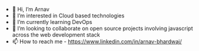 - 👋 Hi, I’m Arnav
- 👀 I’m interested in Cloud based technologies
- 🌱 I’m currently learning DevOps
- 💞️ I’m looking to collaborate on open source projects involving javascript across the web development stack
- 📫 How to reach me - https://www.linkedin.com/in/arnav-bhardwaj/

<!---
Arnav94300/Arnav94300 is a ✨ special ✨ repository because its `README.md` (this file) appears on your GitHub profile.
You can click the Preview link to take a look at your changes.
--->
